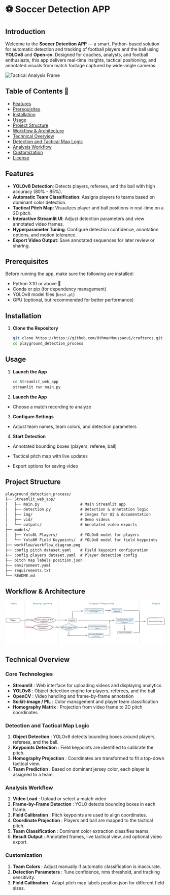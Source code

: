 # ⚽ Soccer Detection APP

## Introduction

Welcome to the **Soccer Detection APP** — a smart, Python-based solution for automatic detection and tracking of football players and the ball using **YOLOv8** and **Open-cv**. Designed for coaches, analysts, and football enthusiasts, this app delivers real-time insights, tactical positioning, and annotated visuals from match footage captured by wide-angle cameras.

![Tactical Analysis Frame](Streamlit_web_app/img/demo_frame.png)

## Table of Contents 📑

- [Features](#features)
- [Prerequisites](#prerequisites)
- [Installation](#installation)
- [Usage](#usage)
- [Project Structure](#project-structure)
- [Workflow & Architecture](#workflow-architecture)
- [Technical Overview](#technical-overview)
- [Detection and Tactical Map Logic](#detection-and-tactical-map-logic)
- [Analysis Workflow](#analysis-workflow)
- [Customization](#customization)
- [License](#license)

## Features

- **YOLOv8 Detection**: Detects players, referees, and the ball with high accuracy (80% - 85%).  
- **Automatic Team Classification**: Assigns players to teams based on dominant color detection.  
- **Tactical Pitch Map**: Visualizes player and ball positions in real-time on a 2D pitch.  
- **Interactive Streamlit UI**: Adjust detection parameters and view annotated video frames.  
- **Hyperparameter Tuning**: Configure detection confidence, annotation options, and motion tolerance.  
- **Export Video Output**: Save annotated sequences for later review or sharing.

## Prerequisites

Before running the app, make sure the following are installed:

- Python 3.10 or above 🐍  
- Conda or pip (for dependency management)  
- YOLOv8 model files (`best.pt`)  
- GPU (optional, but recommended for better performance)

## Installation

1. **Clone the Repository**
   ```bash
   git clone https://https://github.com/OthmanMoussaoui/crafteros.git
   cd playground_detection_process
   ```

## Usage

1. **Launch the App**
    ```bash
    cd Streamlit_web_app
    streamlit run main.py
    ```

2. **Launch the App**

- Choose a match recording to analyze

3. **Configure Settings**

- Adjust team names, team colors, and detection parameters

4. **Start Detection**

- Annotated bounding boxes (players, referee, ball)
  
- Tactical pitch map with live updates

- Export options for saving video

## Project Structure

```plaintext
playground_detection_process/
├── Streamlit_web_app/
│   ├── main.py                  # Main Streamlit app
│   ├── detection.py             # Detection & annotation logic
│   ├── img/                     # Images for UI & documentation
│   ├── vid/                     # Demo videos
│   └── outputs/                 # Annotated video exports
├── models/
│   ├── Yolo8L Players/          # YOLOv8 model for players
│   └── Yolo8M Field Keypoints/  # YOLOv8 model for field keypoints
├── workflow/workflow_diagram.png
├── config pitch dataset.yaml    # Field keypoint configuration
├── config players dataset.yaml  # Player detection config
├── pitch map labels position.json
├── environment.yaml
├── requirements.txt
└── README.md
```

## Workflow & Architecture

![Architecture and Workflow](workflow/workflow_diagram.png)

## Technical Overview

### Core Technologies

- **Streamlit** : Web interface for uploading videos and displaying analytics
- **YOLOv8** : Object detection engine for players, referees, and the ball
- **OpenCV** : Video handling and frame-by-frame annotation
- **Scikit-image / PIL** : Color management and player team classification
- **Homography Matrix** : Projection from video frame to 2D pitch coordinates

### Detection and Tactical Map Logic

1. **Object Detection** : YOLOv8 detects bounding boxes around players, referees, and the ball.
2. **Keypoints Detection** : Field keypoints are identified to calibrate the pitch.
3. **Homography Projection** : Coordinates are transformed to fit a top-down tactical view.
4. **Team Prediction** : Based on dominant jersey color, each player is assigned to a team.

### Analysis Workflow

1. **Video Load** : Upload or select a match video
2. **Frame-by-Frame Detection** : YOLO detects bounding boxes in each frame.
3. **Field Calibration** : Pitch keypoints are used to align coordinates.
4. **Coordinate Projection** : Players and ball are mapped to the tactical pitch.
5. **Team Classification** : Dominant color extraction classifies teams.
6. **Result Output** : Annotated frames, live tactical view, and optional video export.

### Customization

1. **Team Colors** : Adjust manually if automatic classification is inaccurate.
2. **Detection Parameters** : Tune confidence, nms threshold, and tracking sensitivity.
3. **Field Calibration** : Adapt pitch map labels position.json for different field sizes.


